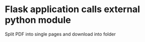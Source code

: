 # Flask application calls external python module
Split PDF into single pages and download into folder
